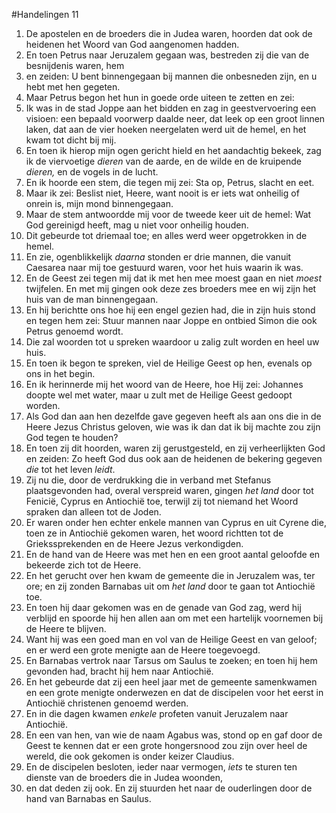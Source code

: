 #Handelingen 11
1. De apostelen en de broeders die in Judea waren, hoorden dat ook de heidenen het Woord van God aangenomen hadden.
2. En toen Petrus naar Jeruzalem gegaan was, bestreden zij die van de besnijdenis waren, hem
3. en zeiden: U bent binnengegaan bij mannen die onbesneden zijn, en u hebt met hen gegeten.
4. Maar Petrus begon het hun in goede orde uiteen te zetten en zei:
5. Ik was in de stad Joppe aan het bidden en zag in geestvervoering een visioen: een bepaald voorwerp daalde neer, dat leek op een groot linnen laken, dat aan de vier hoeken neergelaten werd uit de hemel, en het kwam tot dicht bij mij.
6. En toen ik hierop mijn ogen gericht hield en het aandachtig bekeek, zag ik de viervoetige *dieren* van de aarde, en de wilde en de kruipende *dieren,* en de vogels in de lucht.
7. En ik hoorde een stem, die tegen mij zei: Sta op, Petrus, slacht en eet.
8. Maar ik zei: Beslist niet, Heere, want nooit is er iets wat onheilig of onrein is, mijn mond binnengegaan.
9. Maar de stem antwoordde mij voor de tweede keer uit de hemel: Wat God gereinigd heeft, mag u niet voor onheilig houden.
10. Dit gebeurde tot driemaal toe; en alles werd weer opgetrokken in de hemel.
11. En zie, ogenblikkelijk *daarna* stonden er drie mannen, die vanuit Caesarea naar mij toe gestuurd waren, voor het huis waarin ik was.
12. En de Geest zei tegen mij dat ik met hen mee moest gaan en niet *moest* twijfelen. En met mij gingen ook deze zes broeders mee en wij zijn het huis van de man binnengegaan.
13. En hij berichtte ons hoe hij een engel gezien had, die in zijn huis stond en tegen hem zei: Stuur mannen naar Joppe en ontbied Simon die ook Petrus genoemd wordt.
14. Die zal woorden tot u spreken waardoor u zalig zult worden en heel uw huis.
15. En toen ik begon te spreken, viel de Heilige Geest op hen, evenals op ons in het begin.
16. En ik herinnerde mij het woord van de Heere, hoe Hij zei: Johannes doopte wel met water, maar u zult met de Heilige Geest gedoopt worden.
17. Als God dan aan hen dezelfde gave gegeven heeft als aan ons die in de Heere Jezus Christus geloven, wie was ik dan dat ik bij machte zou zijn God tegen te houden?
18. En toen zij dit hoorden, waren zij gerustgesteld, en zij verheerlijkten God en zeiden: Zo heeft God dus ook aan de heidenen de bekering gegeven *die* tot het leven *leidt*.
19. Zij nu die, door de verdrukking die in verband met Stefanus plaatsgevonden had, overal verspreid waren, gingen *het land* door tot Fenicië, Cyprus en Antiochië toe, terwijl zij tot niemand het Woord spraken dan alleen tot de Joden.
20. Er waren onder hen echter enkele mannen van Cyprus en uit Cyrene die, toen ze in Antiochië gekomen waren, het woord richtten tot de Griekssprekenden en de Heere Jezus verkondigden.
21. En de hand van de Heere was met hen en een groot aantal geloofde en bekeerde zich tot de Heere.
22. En het gerucht over hen kwam de gemeente die in Jeruzalem was, ter ore; en zij zonden Barnabas uit om *het land* door te gaan tot Antiochië toe.
23. En toen hij daar gekomen was en de genade van God zag, werd hij verblijd en spoorde hij hen allen aan om met een hartelijk voornemen bij de Heere te blijven.
24. Want hij was een goed man en vol van de Heilige Geest en van geloof; en er werd een grote menigte aan de Heere toegevoegd.
25. En Barnabas vertrok naar Tarsus om Saulus te zoeken; en toen hij hem gevonden had, bracht hij hem naar Antiochië.
26. En het gebeurde dat zij een heel jaar met de gemeente samenkwamen en een grote menigte onderwezen en dat de discipelen voor het eerst in Antiochië christenen genoemd werden.
27. En in die dagen kwamen *enkele* profeten vanuit Jeruzalem naar Antiochië.
28. En een van hen, van wie de naam Agabus was, stond op en gaf door de Geest te kennen dat er een grote hongersnood zou zijn over heel de wereld, die ook gekomen is onder keizer Claudius.
29. En de discipelen besloten, ieder naar vermogen, *iets* te sturen ten dienste van de broeders die in Judea woonden,
30. en dat deden zij ook. En zij stuurden het naar de ouderlingen door de hand van Barnabas en Saulus.
